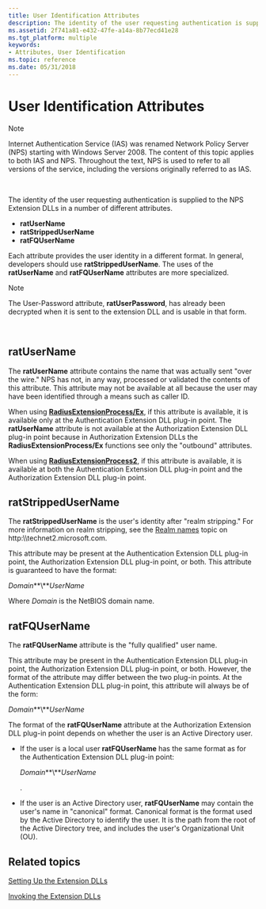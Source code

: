 ```yaml
---
title: User Identification Attributes
description: The identity of the user requesting authentication is supplied to the NPS Extension DLLs in a number of different attributes.
ms.assetid: 2f741a81-e432-47fe-a14a-8b77ecd41e28
ms.tgt_platform: multiple
keywords:
- Attributes, User Identification
ms.topic: reference
ms.date: 05/31/2018
---
```


# User Identification Attributes

> [!Note]  
> Internet Authentication Service (IAS) was renamed Network Policy Server (NPS) starting with Windows Server 2008. The content of this topic applies to both IAS and NPS. Throughout the text, NPS is used to refer to all versions of the service, including the versions originally referred to as IAS.

 

The identity of the user requesting authentication is supplied to the NPS Extension DLLs in a number of different attributes.

-   **ratUserName**
-   **ratStrippedUserName**
-   **ratFQUserName**

Each attribute provides the user identity in a different format. In general, developers should use **ratStrippedUserName**. The uses of the **ratUserName** and **ratFQUserName** attributes are more specialized.

> [!Note]  
> The User-Password attribute, **ratUserPassword**, has already been decrypted when it is sent to the extension DLL and is usable in that form.

 

## ratUserName

The **ratUserName** attribute contains the name that was actually sent "over the wire." NPS has not, in any way, processed or validated the contents of this attribute. This attribute may not be available at all because the user may have been identified through a means such as caller ID.

When using [**RadiusExtensionProcess/Ex**](/windows/desktop/api/authif/nc-authif-pradius_extension_process_ex), if this attribute is available, it is available only at the Authentication Extension DLL plug-in point. The **ratUserName** attribute is not available at the Authorization Extension DLL plug-in point because in Authorization Extension DLLs the **RadiusExtensionProcess/Ex** functions see only the "outbound" attributes.

When using [**RadiusExtensionProcess2**](/windows/desktop/api/authif/nc-authif-pradius_extension_process_2), if this attribute is available, it is available at both the Authentication Extension DLL plug-in point and the Authorization Extension DLL plug-in point.

## ratStrippedUserName

The **ratStrippedUserName** is the user's identity after "realm stripping." For more information on realm stripping, see the [Realm names](/previous-versions/windows/it-pro/windows-server-2003/cc779938(v=ws.10)) topic on http:\\\\technet2.microsoft.com.

This attribute may be present at the Authentication Extension DLL plug-in point, the Authorization Extension DLL plug-in point, or both. This attribute is guaranteed to have the format:

*Domain***\\***UserName*

Where *Domain* is the NetBIOS domain name.

## ratFQUserName

The **ratFQUserName** attribute is the "fully qualified" user name.

This attribute may be present in the Authentication Extension DLL plug-in point, the Authorization Extension DLL plug-in point, or both. However, the format of the attribute may differ between the two plug-in points. At the Authentication Extension DLL plug-in point, this attribute will always be of the form:

*Domain***\\***UserName*

The format of the **ratFQUserName** attribute at the Authorization Extension DLL plug-in point depends on whether the user is an Active Directory user.

-   If the user is a local user **ratFQUserName** has the same format as for the Authentication Extension DLL plug-in point:

    *Domain***\\***UserName*

    .

-   If the user is an Active Directory user, **ratFQUserName** may contain the user's name in "canonical" format. Canonical format is the format used by the Active Directory to identify the user. It is the path from the root of the Active Directory tree, and includes the user's Organizational Unit (OU).

## Related topics

<dl> <dt>

[Setting Up the Extension DLLs](/windows/desktop/Nps/ias-setting-up-the-extension-and-authorization-dlls)
</dt> <dt>

[Invoking the Extension DLLs](/windows/desktop/Nps/ias-authentication-and-authorization-process)
</dt> </dl>

 

 

